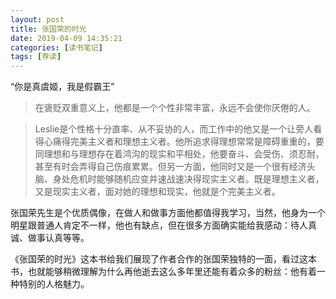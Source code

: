```yaml
---
layout: post
title: 张国荣的时光
date: 2019-04-09 14:35:21
categories: [读书笔记]
tags: [荐读]
---
```


“你是真虞姬，我是假霸王”
<!--more-->

> 在褒贬双重意义上，他都是一个个性非常丰富，永远不会使你厌倦的人。

> Leslie是个性格十分直率、从不妥协的人，而工作中的他又是一个让旁人看得心痛得完美主义者和理想主义者。他所追求得理想常常是障碍重重的，要同理想和与理想存在着鸿沟的现实和平相处，他要奋斗、会受伤、须忍耐，甚至有时会弄得自己伤痕累累。但另一方面，他同时又是一个很有经济头脑、身处危机时能够随机应变并速战速决得现实主义者。既是理想主义者，又是现实主义者，面对她的理想和现实，他就是个完美主义者。

张国荣先生是个优质偶像，在做人和做事方面他都值得我学习，当然，他身为一个明星跟普通人肯定不一样，他也有缺点，但在很多方面确实能给我感动：待人真诚、做事认真等等。

《张国荣的时光》这本书给我们展现了作者合作的张国荣独特的一面，看过这本书，也就能够稍微理解为什么再他逝去这么多年里还能有着众多的粉丝：他有着一种特别的人格魅力。